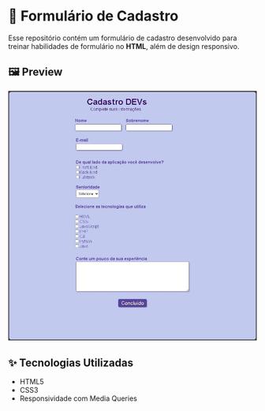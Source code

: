 # 📄 Formulário de Cadastro

Esse repositório contém um formulário de cadastro desenvolvido para treinar habilidades de formulário no **HTML**, além de design responsivo.

## 🖼️ Preview

![Preview do Formulário](./images/form.JPG)

## ✨ Tecnologias Utilizadas

- HTML5
- CSS3
- Responsividade com Media Queries

